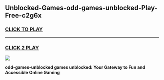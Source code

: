 
## Unblocked-Games-odd-games-unblocked-Play-Free-c2g6x
<h3>
<a href="https://premium76.site?title=odd-games-unblocked&ref=17A">CLICK TO PLAY</a></h3>
<hr>

<h3>
<a href="https://premium76.site?title=odd-games-unblocked&ref=17A">CLICK 2 PLAY</a>
  
</h3>

<a href="https://premium76.site?title=odd-games-unblocked&ref=17A"><img src="https://clearcache.store/games.png"></a>


**odd-games-unblocked games unblocked: Your Gateway to Fun and Accessible Online Gaming**

